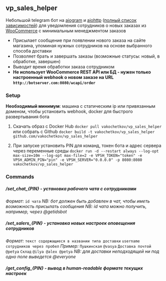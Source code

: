 ## vp_sales_helper

Небольшой telegram бот на [aiogram](https://github.com/aiogram/aiogram) и [aiohttp](https://github.com/aio-libs/aiohttp) ([полный список зависимостей](requirements.txt)) для уведомления сотрудников о новых заказах из [WooCommerce](https://woocommerce.com) с минимальным менеджментом заказов

* Присылает сообщение при появлении нового заказа на сайте магазина, упоминая нужных сотрудников на основе выбранного способа доставки
* Позволяет брать и завершать заказы (возможные статусы: новый, в обработке, завершен)
* Выводит время обработки заказа сотрудником
* **Не использует WooCommerce REST API или БД - нужен только настроенный webhook о новом заказе на URL `http://botserver.com:8080/wcapi/order`**

### Setup

**Необходимый минимум**: машина с статическим ip или привязанным доменом, чтобы установить webhook, docker для быстрого развертывания бота 

1. Скачать образ с Docker Hub `docker pull vakochetkov/vp_sales_helper` или собрать с Github `docker build -t vakochetkov/vp_sales_helper github.com/vakochetkov/vp_sales_helper`

2. При запуске установить PIN для команд, токен бота и адрес сервера через переменные среды `docker run -d --restart always --log-opt max-size=10m --log-opt max-file=2 -e VPSH_TOKEN="token" -e VPSH_ADMIN_PIN="pin" -e VPSH_SERVER="0.0.0.0" -p 8080:8080 vakochetkov/vp_sales_helper`

### Commands

##### /set_chat_{PIN} - установка рабочего чата с сотрудниками

*Формат:* 
`id чата`
*NB: бот должен быть добавлен в чат, чтобы иметь возможность присылать сообщения*
*NB: id чата можно получить, например, через @getidsbot*

##### /set_salers_{PIN} - установка новых настроек оповещения сотрудников

*Формат:*
`текст содержащиеся в названии типа доставки`
`username сотрудников через пробел`
*Пример:*
`Пушкинская`
`@vasya`
`Доставка почтой`
`@petya`
`Склад`
`@ilya @alex @petya`
*NB: для доставки неподходящей ни под одно поле выведется @everyone*

##### /get_config_{PIN} - вывод в human-readable формате текущих настроек